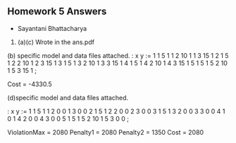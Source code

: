 ## Homework 5 Answers 
   - Sayantani Bhattacharya

1. (a)(c) Wrote in the ans.pdf

(b) specific model and data files attached.
:     x    y    :=
1 1    5   1
1 2   10   1
1 3   15   1
2 1    5   1
2 2   10   1
2 3   15   1
3 1    5   1
3 2   10   1
3 3   15   1
4 1    5   1
4 2   10   1
4 3   15   1
5 1    5   1
5 2   10   1
5 3   15   1
;

Cost = -4330.5

(d)specific model and data files attached.


:     x    y    :=
1 1    5   1
1 2    0   0
1 3    0   0
2 1    5   1
2 2    0   0
2 3    0   0
3 1    5   1
3 2    0   0
3 3    0   0
4 1    0   1
4 2    0   0
4 3    0   0
5 1    5   1
5 2   10   1
5 3    0   0
;

ViolationMax = 2080
Penalty1 = 2080
Penalty2 = 1350
Cost = 2080